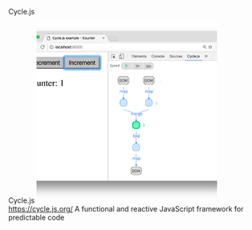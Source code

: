 Cycle.js

Cycle.js
![](../_resources/ad3700cceeb6fe878037e26a3588aa35.png)
https://cycle.js.org/
A functional and reactive JavaScript framework for predictable code